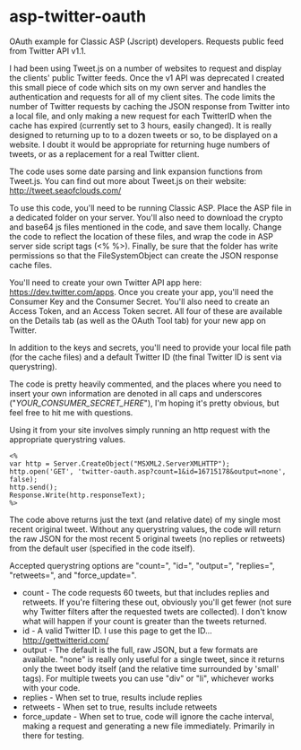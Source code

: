 asp-twitter-oauth
=================

OAuth example for Classic ASP (Jscript) developers. Requests public feed from Twitter API v1.1.

I had been using Tweet.js on a number of websites to request and display the clients' public Twitter feeds. Once the v1 API was deprecated I created this small piece of code which sits on my own server and handles the authentication and requests for all of my client sites. The code limits the number of Twitter requests by caching the JSON response from Twitter into a local file, and only making a new request for each TwitterID when the cache has expired (currently set to 3 hours, easily changed). It is really designed to returning up to to a dozen tweets or so, to be displayed on a website. I doubt it would be appropriate for returning huge numbers of tweets, or as a replacement for a real Twitter client.

The code uses some date parsing and link expansion functions from Tweet.js. You can find out more about Tweet.js on their website: http://tweet.seaofclouds.com/

To use this code, you'll need to be running Classic ASP. Place the ASP file in a dedicated folder on your server. You'll also need to download the crypto and base64 js files mentioned in the code, and save them locally. Change the code to reflect the location of these files, and wrap the code in ASP server side script tags (<% %>). Finally, be sure that the folder has write permissions so that the FileSystemObject can create the JSON response cache files.

You'll need to create your own Twitter API app here: https://dev.twitter.com/apps. Once you create your app, you'll need the Consumer Key and the Consumer Secret. You'll also need to create an Access Token, and an Access Token secret. All four of these are available on the Details tab (as well as the OAuth Tool tab) for your new app on Twitter.

In addition to the keys and secrets, you'll need to provide your local file path (for the cache files) and a default Twitter ID (the final Twitter ID is sent via querystring).

The code is pretty heavily commented, and the places where you need to insert your own information are denoted in all caps and underscores ("_YOUR_CONSUMER_SECRET_HERE_"), I'm hoping it's pretty obvious, but feel free to hit me with questions.

Using it from your site involves simply running an http request with the appropriate querystring values.

	<%
	var http = Server.CreateObject("MSXML2.ServerXMLHTTP");
	http.open('GET', 'twitter-oauth.asp?count=1&id=16715178&output=none', false);
	http.send();
	Response.Write(http.responseText);
	%>

The code above returns just the text (and relative date) of my single most recent original tweet. Without any querystring values, the code will return the raw JSON for the most recent 5 original tweets (no replies or retweets) from the default user (specified in the code itself).

Accepted querystring options are "count=", "id=", "output=", "replies=", "retweets=", and "force_update=".

* count - The code requests 60 tweets, but that includes replies and retweets. If you're filtering these out, obviously you'll get fewer (not sure why Twitter filters after the requested twets are collected). I don't know what will happen if your count is greater than the tweets returned. 
* id - A valid Twitter ID. I use this page to get the ID... http://gettwitterid.com/
* output - The default is the full, raw JSON, but a few formats are available. "none" is really only useful for a single tweet, since it returns only the tweet body itself (and the relative time surrounded by 'small' tags). For multiple tweets you can use "div" or "li", whichever works with your code.
* replies - When set to true, results include replies
* retweets - When set to true, results include retweets
* force_update - When set to true, code will ignore the cache interval, making a request and generating a new file immediately. Primarily in there for testing.

